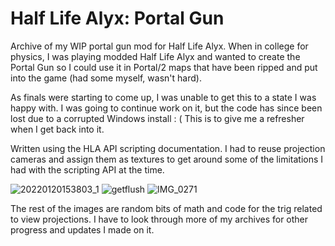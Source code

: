 # Half Life Alyx: Portal Gun
Archive of my WIP portal gun mod for Half Life Alyx.
When in college for physics, I was playing modded Half Life Alyx and wanted to create the Portal Gun so I could use it in Portal/2 maps that have been ripped and put into the game (had some myself, wasn't hard).

As finals were starting to come up, I was unable to get this to a state I was happy with. I was going to continue work on it, but the code has since been lost due to a corrupted Windows install : (
This is to give me a refresher when I get back into it.

Written using the HLA API scripting documentation. I had to reuse projection cameras and assign them as textures to get around some of the limitations I had with the scripting API at the time.

![20220120153803_1](https://github.com/user-attachments/assets/b9a387cf-f34d-4d32-91e8-3fdef04b05cc)
![getflush](https://github.com/user-attachments/assets/d032c694-eb46-4429-a0e6-4f6aa6340939)
![IMG_0271](https://github.com/user-attachments/assets/3e9fcd36-f980-47be-8275-4e23b2752177)


The rest of the images are random bits of math and code for the trig related to view projections. I have to look through more of my archives for other progress and updates I made on it.
